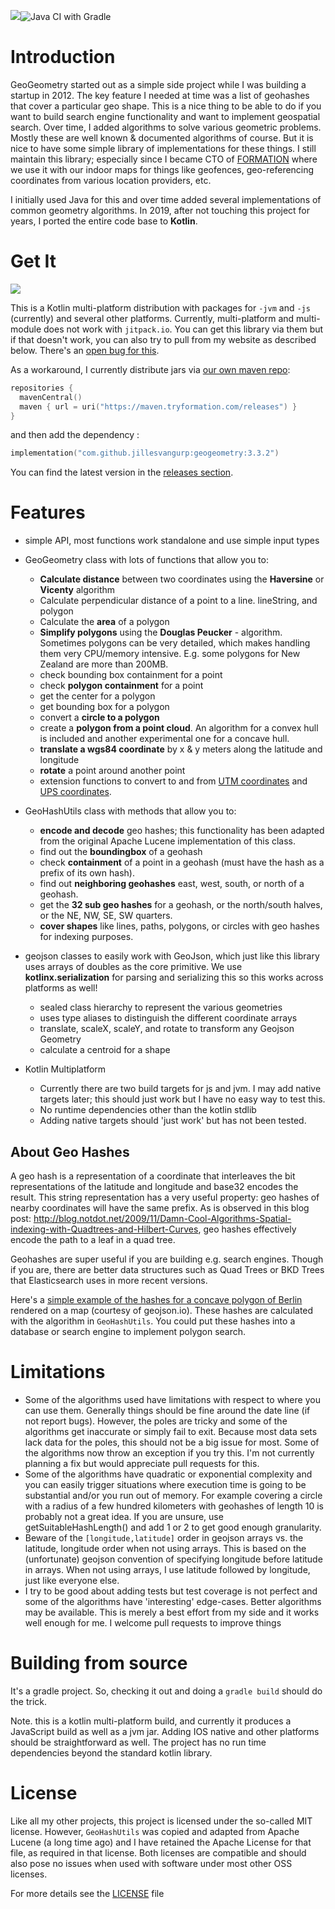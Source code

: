 [![](https://jitpack.io/v/jillesvangurp/geogeometry.svg)](https://jitpack.io/#jillesvangurp/geogeometry)![Java CI with Gradle](https://github.com/jillesvangurp/geogeometry/workflows/Java%20CI%20with%20Gradle/badge.svg)

# Introduction

GeoGeometry started out as a simple side project while I was building a startup in 2012. The key feature I needed at time was a list of geohashes that cover a particular geo shape. This is a nice thing to be able to do if you want to build search engine functionality and want to implement geospatial search. Over time, I added algorithms to solve various geometric problems. Mostly these are well known & documented algorithms of course. But it is nice to have some simple library of implementations for these things. I still maintain this library; especially since I became CTO of [FORMATION](https://tryformation.com) where we use it with our indoor maps for things like geofences, geo-referencing coordinates from various location providers, etc.

I initially used Java for this and over time added several implementations of common geometry algorithms. In 2019, after not touching this project for years, I ported the entire code base to **Kotlin**. 

# Get It

[![](https://jitpack.io/v/jillesvangurp/geogeometry.svg)](https://jitpack.io/#jillesvangurp/geogeometry)

This is a Kotlin multi-platform distribution with packages for `-jvm` and `-js` (currently) and several other platforms. Currently, 
multi-platform and multi-module does not work with `jitpack.io`. You can get this library via them but if that doesn't work,
you can also try to pull from my website as described below. There's an [open bug for this](https://github.com/jitpack/jitpack.io/issues/3853).

As a workaround, I currently distribute jars via [our own maven repo](https://maven.tryformation.com/releases):

```kotlin
repositories {
  mavenCentral()
  maven { url = uri("https://maven.tryformation.com/releases") }
}
```

and then add the dependency :

```kotlin
implementation("com.github.jillesvangurp:geogeometry:3.3.2")
```

You can find the latest version in the [releases section](https://github.com/jillesvangurp/geogeometry/releases).

# Features

- simple API, most functions work standalone and use simple input types

- GeoGeometry class with lots of functions that allow you to:
  - **Calculate distance** between two coordinates using the **Haversine** or **Vicenty** algorithm
  - Calculate perpendicular distance of a point to a line. lineString, and polygon
  - Calculate the **area** of a polygon
  - **Simplify polygons** using the **Douglas Peucker** - algorithm. Sometimes polygons can be very detailed, which makes handling them very CPU/memory intensive. E.g. some polygons for New Zealand are more than 200MB.
  - check bounding box containment for a point
  - check **polygon containment** for a point
  - get the center for a polygon
  - get bounding box for a polygon
  - convert a **circle to a polygon**
  - create a **polygon from a point cloud**. An algorithm for a convex hull is included and another experimental one for a concave hull.
  - **translate a wgs84 coordinate** by x & y meters along the latitude and longitude
  - **rotate** a point around another point
  - extension functions to convert to and from [UTM coordinates](https://en.wikipedia.org/wiki/Universal_Transverse_Mercator_coordinate_system)  and [UPS coordinates](https://en.wikipedia.org/wiki/Universal_polar_stereographic_coordinate_system).

- GeoHashUtils class with methods that allow you to: 
  - **encode and decode** geo hashes; this functionality has been adapted from the original Apache Lucene implementation of this class.
  - find out the **boundingbox** of a geohash   
  - check **containment** of a point in a geohash (must have the hash as a prefix of its own hash).
  - find out **neighboring geohashes** east, west, south, or north of a geohash.
  - get the **32 sub geo hashes** for a geohash, or the north/south halves, or the NE, NW, SE, SW quarters.
  - **cover shapes** like lines, paths, polygons, or circles with geo hashes for indexing purposes.

- geojson classes to easily work with GeoJson, which just like this library uses arrays of doubles as the core primitive. We use **kotlinx.serialization** for parsing and serializing this so this works across platforms as well!
  - sealed class hierarchy to represent the various geometries
  - uses type aliases to distinguish the different coordinate arrays
  - translate, scaleX, scaleY, and rotate to transform any Geojson Geometry
  - calculate a centroid for a shape

- Kotlin Multiplatform
  - Currently there are two build targets for js and jvm. I may add native targets later; this should just work but I have no easy way to test this.
  - No runtime dependencies other than the kotlin stdlib
  - Adding native targets should 'just work' but has not been tested.

## About Geo Hashes

A geo hash is a representation of a coordinate that interleaves the bit representations of the latitude and longitude and base32 encodes the result. This string representation has a very useful property: geo hashes of nearby coordinates will have the same prefix. As is observed in this blog post: http://blog.notdot.net/2009/11/Damn-Cool-Algorithms-Spatial-indexing-with-Quadtrees-and-Hilbert-Curves, geo hashes effectively encode the path to a leaf in a quad tree.

Geohashes are super useful if you are building e.g. search engines. Though if you are, there are better data structures such as Quad Trees or BKD Trees that Elasticsearch uses in more recent versions.

Here's a [simple example of the hashes for a concave polygon of Berlin](http://geojson.io/#id=gist:jillesvangurp/0e4e13a3c9f118af9c7adecafcd2866f) rendered on a map (courtesy of geojson.io). These hashes are calculated with the algorithm in `GeoHashUtils`. You could put these hashes into a database or search engine to implement polygon search.

# Limitations

- Some of the algorithms used have limitations with respect to where you can use them. Generally things should be fine around the date line (if not report bugs). However, the poles are tricky and some of the algorithms get inaccurate or simply fail to exit. Because most data sets lack data for the poles, this should not be a big issue for most. Some of the algorithms now throw an exception if you try this. I'm not currently planning a fix but would appreciate pull requests for this.
- Some of the algorithms have quadratic or exponential complexity and you can easily trigger situations where execution time is going to be substantial and/or you run out of memory. For example covering a circle with a radius of a few hundred kilometers with geohashes of length 10 is probably not a great idea. If you are unsure, use getSuitableHashLength() and add 1 or 2 to get good enough granularity.
- Beware of the `[longitude,latitude]` order in geojson arrays vs. the latitude, longitude order when not using arrays. This is based on the (unfortunate) geojson convention of specifying longitude before latitude in arrays. When not using arrays, I use latitude followed by longitude, just like everyone else.
- I try to be good about adding tests but test coverage is not perfect and some of the algorithms have 'interesting' edge-cases. Better algorithms may be available. This is merely a best effort from my side and it works well enough for me. I welcome pull requests to improve things

# Building from source

It's a gradle project. So, checking it out and doing a `gradle build` should do the trick.

Note. this is a kotlin multi-platform build, and currently it produces a JavaScript build as well as a jvm jar.  Adding IOS native and other platforms should be straightforward as well. The project has no run time dependencies beyond the standard kotlin library.

# License

Like all my other projects, this project is licensed under the so-called MIT license. However, `GeoHashUtils` was copied and adapted from Apache Lucene (a long time ago) and I have retained the Apache License for that file, as required in that license. Both licenses are compatible and should also pose no issues when used with software under most other OSS licenses.

For more details see the [LICENSE](LICENSE) file
